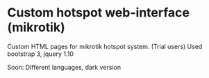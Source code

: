 Custom hotspot web-interface (mikrotik)
===========

Custom HTML pages for mikrotik hotspot system. (Trial users)
Used bootstrap 3, jquery 1.10

Soon: Different languages, dark version 
